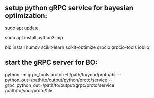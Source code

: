 ## setup python gRPC service for bayesian optimization:

sudo apt update

sudo apt install python3-pip

pip install numpy scikit-learn scikit-optimize grpcio grpcio-tools joblib


## start the gRPC server for BO:

python -m grpc_tools.protoc -I /path/to/your/proto/dir --python_out=/path/to/output/python/proto/service --grpc_python_out=/path/to/output/grpc/proto/service /path/to/your/proto/file
